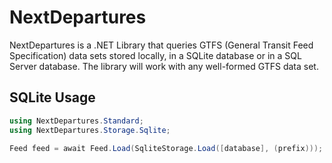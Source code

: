 # NextDepartures

NextDepartures is a .NET Library that queries GTFS (General Transit Feed Specification) data sets stored locally, in a SQLite database or in a SQL Server database. The library will work with any well-formed GTFS data set.

## SQLite Usage

```csharp
using NextDepartures.Standard;
using NextDepartures.Storage.Sqlite;

Feed feed = await Feed.Load(SqliteStorage.Load([database], (prefix)));
```